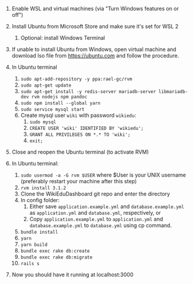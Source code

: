 1. Enable WSL and virtual machines (via "Turn Windows features on or off")
2. Install Ubuntu from Microsoft Store and make sure it's set for WSL 2
   1. Optional: install Windows Terminal
3. If unable to install Ubuntu from Windows, open virtual machine and download Iso file from https://ubuntu.com 
   and follow the procedure.
4. In Ubuntu terminal
   1. `sudo apt-add-repository -y ppa:rael-gc/rvm`
   2. `sudo apt-get update`
   3. `sudo apt-get install -y redis-server mariadb-server libmariadb-dev rvm nodejs npm pandoc`
   4. `sudo npm install --global yarn`
   5. `sudo service mysql start`
   6. Create mysql user `wiki` with password `wikiedu`:
      1. `sudo mysql`
      2. `CREATE USER 'wiki' IDENTIFIED BY 'wikiedu';`
      3. `GRANT ALL PRIVILEGES ON *.* TO 'wiki';`
      4. `exit;`
5. Close and reopen the Ubuntu terminal (to activate RVM)
6. In Ubuntu terminal:
   1. `sudo usermod -a -G rvm $USER` where $User is your UNIX username (preferably restart your machine after this step)
   2. `rvm install 3.1.2`
   3.  Clone the WikiEduDashboard git repo and enter the directory
   4.  In config folder:
       1. Either save `application.example.yml` and `database.example.yml` as `application.yml` and `database.yml`, respectively, or 
       2. Copy `application.example.yml` to `application.yml` and `database.example.yml` to `database.yml` using cp command.
   5. `bundle install`
   6. `yarn`
   7. `yarn build`
   8. `bundle exec rake db:create`
   9. `bundle exec rake db:migrate`
   10. `rails s`

7. Now you should have it running at localhost:3000
